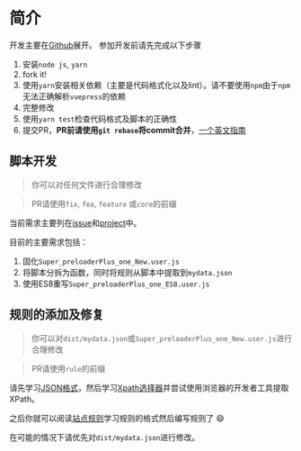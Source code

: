 # 简介

开发主要在[Github](https://github.com/machsix/Super-preloader)展开。 参加开发前请先完成以下步骤

1. 安装`node js`, `yarn`
2. fork it!
3. 使用`yarn`安装相关依赖（主要是代码格式化以及lint）。请不要使用`npm`由于`npm`无法正确解析`vuepress`的依赖
4. 完整修改
5. 使用`yarn test`检查代码格式及脚本的正确性
6. 提交PR，**PR前请使用`git rebase`将commit合并**，[一个英文指南](https://www.internalpointers.com/post/squash-commits-into-one-git)

## 脚本开发

> 你可以对任何文件进行合理修改

> PR请使用`fix`, `fea`, `feature` 或`core`的前缀

当前需求主要列在[issue](https://github.com/machsix/Super-preloader/issues)和[project](https://github.com/machsix/Super-preloader/projects)中。

目前的主要需求包括：

1. 固化`Super_preloaderPlus_one_New.user.js`
2. 将脚本分拆为函数，同时将规则从脚本中提取到`mydata.json`
3. 使用ES8重写`Super_preloaderPlus_one_ES8.user.js`



## 规则的添加及修复

> 你可以对`dist/mydata.json`或`Super_preloaderPlus_one_New.user.js`进行合理修改

> PR请使用`rule`的前缀

请先学习[JSON格式](https://www.jianshu.com/p/041c766742b0)，然后学习[Xpath选择器](https://zhuanlan.zhihu.com/p/37911501)并尝试使用浏览器的开发者工具提取XPath。

之后你就可以阅读[站点规则](/siterule.md)学习规则的格式然后编写规则了 :smile:

在可能的情况下请优先对`dist/mydata.json`进行修改。

